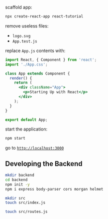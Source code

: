 scaffold app:

```bash
npx create-react-app react-tutorial
```

remove useless files:

- `logo.svg`
- `App.test.js`

replace `App.js` contents with:

```jsx
import React, { Component } from 'react';
import './App.css';

class App extends Component {
  render() {
    return (
      <div className="App">
        <p>Starting Up with React</p>
      </div>
    );
  }
}

export default App;
```

start the application:

```bash
npm start
```

go to [`http://localhost:3000`](http://localhost:3000)

## Developing the Backend

```bash
mkdir backend
cd backend
npm init -y
npm i express body-parser cors morgan helmet

mkdir src
touch src/index.js
```

```bash
touch src/routes.js
```

